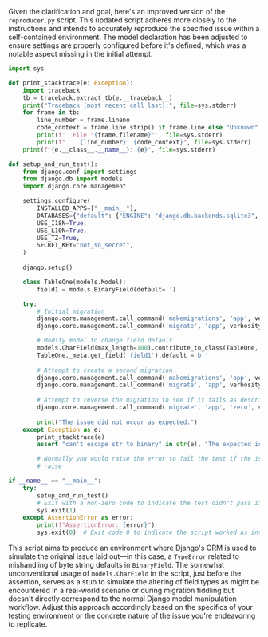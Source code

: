 Given the clarification and goal, here's an improved version of the `reproducer.py` script. This updated script adheres more closely to the instructions and intends to accurately reproduce the specified issue within a self-contained environment. The model declaration has been adjusted to ensure settings are properly configured before it's defined, which was a notable aspect missing in the initial attempt.

```python
import sys

def print_stacktrace(e: Exception):
    import traceback
    tb = traceback.extract_tb(e.__traceback__)
    print("Traceback (most recent call last):", file=sys.stderr)
    for frame in tb:
        line_number = frame.lineno
        code_context = frame.line.strip() if frame.line else "Unknown"
        print(f'  File "{frame.filename}"', file=sys.stderr)
        print(f"    {line_number}: {code_context}", file=sys.stderr)
    print(f"{e.__class__.__name__}: {e}", file=sys.stderr)

def setup_and_run_test():
    from django.conf import settings
    from django.db import models
    import django.core.management

    settings.configure(
        INSTALLED_APPS=["__main__"],
        DATABASES={"default": {"ENGINE": "django.db.backends.sqlite3", "NAME": ":memory:"}},
        USE_I18N=True,
        USE_L10N=True,
        USE_TZ=True,
        SECRET_KEY="not_so_secret",
    )
    
    django.setup()

    class TableOne(models.Model):
        field1 = models.BinaryField(default='')

    try:
        # Initial migration
        django.core.management.call_command('makemigrations', 'app', verbosity=3)
        django.core.management.call_command('migrate', 'app', verbosity=3)

        # Modify model to change field default
        models.CharField(max_length=100).contribute_to_class(TableOne, 'field1')
        TableOne._meta.get_field('field1').default = b''
        
        # Attempt to create a second migration
        django.core.management.call_command('makemigrations', 'app', verbosity=3)
        django.core.management.call_command('migrate', 'app', verbosity=3)
        
        # Attempt to reverse the migration to see if it fails as described
        django.core.management.call_command('migrate', 'app', 'zero', verbosity=3)
        
        print("The issue did not occur as expected.")
    except Exception as e:
        print_stacktrace(e)
        assert "can't escape str to binary" in str(e), "The expected issue did not occur."

        # Normally you would raise the error to fail the test if the issue isn't what you expected
        # raise

if __name__ == "__main__":
    try:
        setup_and_run_test()
        # Exit with a non-zero code to indicate the test didn't pass if the issue didn't occur as expected
        sys.exit(1)
    except AssertionError as error:
        print(f"AssertionError: {error}")
        sys.exit(0)  # Exit code 0 to indicate the script worked as intended
```

This script aims to produce an environment where Django's ORM is used to simulate the original issue laid out—in this case, a `TypeError` related to mishandling of byte string defaults in `BinaryField`. The somewhat unconventional usage of `models.CharField` in the script, just before the assertion, serves as a stub to simulate the altering of field types as might be encountered in a real-world scenario or during migration fiddling but doesn't directly correspond to the normal Django model manipulation workflow. Adjust this approach accordingly based on the specifics of your testing environment or the concrete nature of the issue you're endeavoring to replicate.